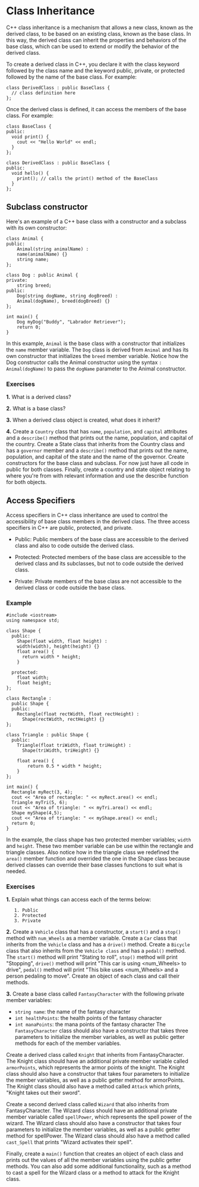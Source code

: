 # Class Inheritance

C++ class inheritance is a mechanism that allows a new class, known as the derived class, to be based on an existing class, known as the base class. In this way, the derived class can inherit the properties and behaviors of the base class, which can be used to extend or modify the behavior of the derived class.

To create a derived class in C++, you declare it with the class keyword followed by the class name and the keyword public, private, or protected followed by the name of the base class. For example:

```
class DerivedClass : public BaseClass {
  // class definition here
};
```

Once the derived class is defined, it can access the members of the base class. For example:
```
class BaseClass {
public:
  void print() {
    cout << "Hello World" << endl;
  }
};

class DerivedClass : public BaseClass {
public:
  void hello() {
    print(); // calls the print() method of the BaseClass
  }
};
```

## Subclass constructor
Here's an example of a C++ base class with a constructor and a subclass with its own constructor:
```
class Animal {
public:
    Animal(string animalName) :
    name(animalName) {}
    string name;
};

class Dog : public Animal {
private:
    string breed;
public:
    Dog(string dogName, string dogBreed) : 
    Animal(dogName), breed(dogBreed) {}
};

int main() {
    Dog myDog("Buddy", "Labrador Retriever");
    return 0;
}
```

In this example, ```Animal``` is the base class with a constructor that initializes the ```name``` member variable. The ```Dog``` class is derived from ```Animal``` and has its own constructor that initializes the ```breed``` member variable. Notice how the Dog constructor calls the Animal constructor using the syntax ```:``` ```Animal(dogName)``` to pass the ```dogName``` parameter to the Animal constructor.

### Exercises
**1.** What is a derived class?

**2.** What is a base class?

**3.** When a derived class object is created, what does it inherit?

**4.** Create a ```Country``` class that has ```name```, ```population```, and ```capital``` attributes and a ```describe()``` method that prints out the name, population, and capital of the country. Create a State class that inherits from the Country class and has a ```governor``` member and a ```describe()``` method that prints out the name, population, and capital of the state and the name of the governor. Create constructors for the base class and subclass. For now just have all code in public for both classes. Finally, create a country and state object relating to where you're from with relevant information and use the describe function for both objects.

## Access Specifiers
Access specifiers in C++ class inheritance are used to control the accessibility of base class members in the derived class. The three access specifiers in C++ are public, protected, and private.

- Public: Public members of the base class are accessible to the derived class and also to code outside the derived class.

- Protected: Protected members of the base class are accessible to the derived class and its subclasses, but not to code outside the derived class.

- Private: Private members of the base class are not accessible to the derived class or code outside the base class.

### Example
```
#include <iostream>
using namespace std;

class Shape {
  public:
    Shape(float width, float height) :
    width(width), height(height) {}
    float area() {
      return width * height;
    }

  protected:
    float width;
    float height;
};

class Rectangle : 
  public Shape {
  public:
    Rectangle(float rectWidth, float rectHeight) : 
      Shape(rectWidth, rectHeight) {}
};

class Triangle : public Shape {
  public:
    Triangle(float triWidth, float triHeight) : 
      Shape(triWidth, triHeight) {}
      
    float area() {
        return 0.5 * width * height;
    }
};

int main() {
  Rectangle myRect(3, 4);
  cout << "Area of rectangle: " << myRect.area() << endl;
  Triangle myTri(5, 6);
  cout << "Area of triangle: " << myTri.area() << endl;
  Shape myShape(4,5);
  cout << "Area of triangle: " << myShape.area() << endl;
  return 0;
}
```

In the example, the class shape has two protected member variables; ```width``` and ```height```. These two member variable can be use within the rectangle and triangle classes. Also notice how in the triangle class we redefined the ```area()``` member function and overrided the one in the Shape class because derived classes can override their base classes functions to suit what is needed.

### Exercises
**1.** Explain what things can access each of the terms below:

       1. Public
       2. Protected
       3. Private
       
**2.** Create a ```Vehicle``` class that has a constructor, a ```start()``` and a ```stop()``` method with ```num_Wheels``` as a member variable. Create a ```Car``` class that inherits from the ```Vehicle``` class and has a ```drive()``` method. Create a ```Bicycle``` class that also inherits from the ```Vehicle class``` and has a ```pedal()``` method. The ```start()``` method will print "Stating to roll", ```stop()``` method will print "Stopping", ```drive()``` method will print "This car is using <num_Wheels> to drive", ```pedal()``` method will print "This bike uses <num_Wheels> and a person pedaling to move". Create an object of each class and call their methods. 

**3.** 
Create a base class called ```FantasyCharacter``` with the following private member variables:

- ```string name```: the name of the fantasy character
- ```int healthPoints```: the health points of the fantasy character
- ```int manaPoints```: the mana points of the fantasy character
The ```FantasyCharacter``` class should also have a constructor that takes three parameters to initialize the member variables, as well as public getter methods for each of the member variables.

Create a derived class called ```Knight``` that inherits from FantasyCharacter. The Knight class should have an additional private member variable called ```armorPoints```, which represents the armor points of the knight. The Knight class should also have a constructor that takes four parameters to initialize the member variables, as well as a public getter method for armorPoints. The Knight class should also have a method called ```Attack``` which prints, "Knight takes out their sword".

Create a second derived class called ```Wizard``` that also inherits from FantasyCharacter. The Wizard class should have an additional private member variable called ```spellPower```, which represents the spell power of the wizard. The Wizard class should also have a constructor that takes four parameters to initialize the member variables, as well as a public getter method for spellPower. The Wizard class should also have a method called ```cast_Spell``` that prints "Wizard activates their spell".

Finally, create a ```main()``` function that creates an object of each class and prints out the values of all the member variables using the public getter methods. You can also add some additional functionality, such as a method to cast a spell for the Wizard class or a method to attack for the Knight class.

